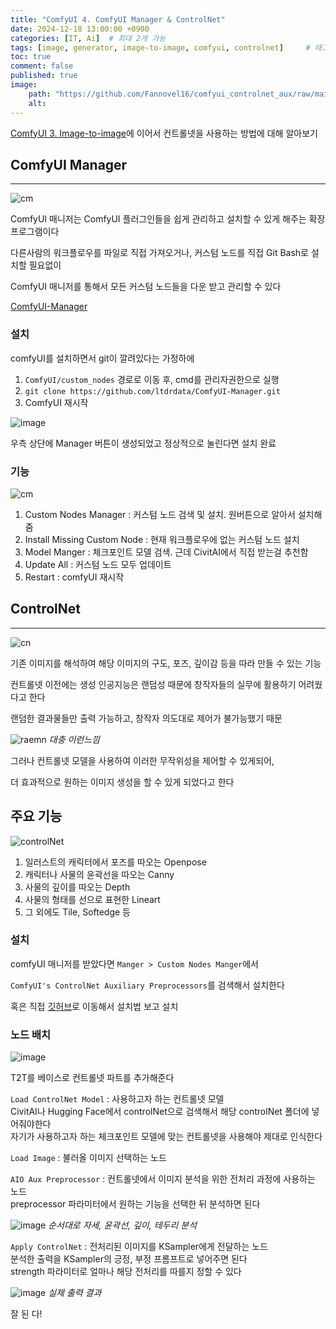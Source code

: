```yaml
---
title: "ComfyUI 4. ComfyUI Manager & ControlNet"
date: 2024-12-18 13:00:00 +0900
categories: [IT, Ai]  # 최대 2개 가능
tags: [image, generator, image-to-image, comfyui, controlnet]     # 태그는 항상 소문자로 작성할 것
toc: true
comment: false
published: true
image:
    path: "https://github.com/Fannovel16/comfyui_controlnet_aux/raw/main/examples/CNAuxBanner.jpg"
    alt: 
---
```


[ComfyUI 3. Image-to-image](https://jinhg0214.github.io/posts/comfyUI_3/)에 이어서 컨트롤넷을 사용하는 방법에 대해 알아보기

## ComfyUI Manager
---

![cm](https://github.com/ltdrdata/ComfyUI-Manager/raw/main/misc/menu.jpg)

ComfyUI 매니저는 ComfyUI 플러그인들을 쉽게 관리하고 설치할 수 있게 해주는 확장프로그램이다

다른사람의 워크플로우를 파일로 직접 가져오거나, 커스텀 노드를 직접 Git Bash로 설치할 필요없이

ComfyUI 매니저를 통해서 모든 커스텀 노드들을 다운 받고 관리할 수 있다

[ComfyUI-Manager](https://github.com/ltdrdata/ComfyUI-Manager)

### 설치

comfyUI를 설치하면서 git이 깔려있다는 가정하에

1. `ComfyUI/custom_nodes` 경로로 이동 후, cmd를 관리자권한으로 실행
2. `git clone https://github.com/ltdrdata/ComfyUI-Manager.git`
3. ComfyUI 재시작

![image](https://github.com/user-attachments/assets/e7fbb277-ce0a-4f57-9f03-f208b9599522)

우측 상단에 Manager 버튼이 생성되었고 정상적으로 눌린다면 설치 완료

### 기능

![cm](https://github.com/ltdrdata/ComfyUI-Manager/raw/main/misc/menu.jpg)

1. Custom Nodes Manager : 커스텀 노드 검색 및 설치. 원버튼으로 알아서 설치해줌
2. Install Missing Custom Node : 현재 워크플로우에 없는 커스텀 노드 설치
3. Model Manger : 체크포인트 모델 검색. 근데 CivitAI에서 직접 받는걸 추천함
4. Update All : 커스텀 노드 모두 업데이트
5. Restart : comfyUI 재시작

## ControlNet
---

![cn](https://miro.medium.com/v2/resize:fit:1400/1*XUb9XWj5DuBiZNBsoW3l0g.png)

기존 이미지를 해석하여 해당 이미지의 구도, 포즈, 깊이감 등을 따라 만들 수 있는 기능

컨트롤넷 이전에는 생성 인공지능은 랜덤성 때문에 창작자들의 실무에 활용하기 어려웠다고 한다

랜덤한 결과물들만 출력 가능하고, 창작자 의도대로 제어가 불가능했기 때문

![raemn](https://github.com/user-attachments/assets/5a139145-012e-4455-9ad0-a9235b7f8e1a)
*대충 이런느낌*

그러나 컨트롤넷 모델을 사용하여 이러한 무작위성을 제어할 수 있게되어, 

더 효과적으로 원하는 이미지 생성을 할 수 있게 되었다고 한다

## 주요 기능

![controlNet](https://oopy.lazyrockets.com/api/v2/notion/image?src=https%3A%2F%2Fprod-files-secure.s3.us-west-2.amazonaws.com%2F5bb0de50-a0fb-42ae-b4b8-cf009e907f56%2F292bbc6b-7085-462d-9f4a-a7286dd70a61%2FGroup_1.png&blockId=feb43781-4103-4d04-9efb-85bad29b11a1)

1. 일러스트의 캐릭터에서 포즈를 따오는 Openpose
2. 캐릭터나 사물의 윤곽선을 따오는 Canny
3. 사물의 깊이를 따오는 Depth 
4. 사물의 형태를 선으로 표현한 Lineart
5. 그 외에도 Tile, Softedge 등

### 설치

comfyUI 매니저를 받았다면 `Manger > Custom Nodes Manger`에서 

`ComfyUI's ControlNet Auxiliary Preprocessors`를 검색해서 설치한다

혹은 직접 [깃허브](https://github.com/Fannovel16/comfyui_controlnet_aux)로 이동해서 설치법 보고 설치

### 노드 배치 

![image](https://github.com/user-attachments/assets/bff9de60-f0c2-4f92-84d3-f12a6da2c241)

T2T를 베이스로 컨트롤넷 파트를 추가해준다

`Load ControlNet Model` : 사용하고자 하는 컨트롤넷 모델  
CivitAI나 Hugging Face에서 controlNet으로 검색해서 해당 controlNet 폴더에 넣어줘야한다   
자기가 사용하고자 하는 체크포인트 모델에 맞는 컨트롤넷을 사용해야 제대로 인식한다

`Load Image` : 불러올 이미지 선택하는 노드

`AIO Aux Preprocessor` : 컨트롤넷에서 이미지 분석을 위한 전처리 과정에 사용하는 노드   
preprocessor 파라미터에서 원하는 기능을 선택한 뒤 분석하면 된다

![image](https://github.com/user-attachments/assets/e501c3b3-1fa5-422b-ba3b-e52ebd5966c9)
*순서대로 자세, 윤곽선, 깊이, 테두리 분석*

`Apply ControlNet` : 전처리된 이미지를 KSampler에게 전달하는 노드   
분석한 출력을 KSampler의 긍정, 부정 프롬프트로 넣어주면 된다   
strength 파라미터로 얼마나 해당 전처리를 따를지 정할 수 있다

![image](https://github.com/user-attachments/assets/96863344-1d49-4c0b-bb56-7741faca8d6d)
*실제 출력 결과*

잘 된 다!